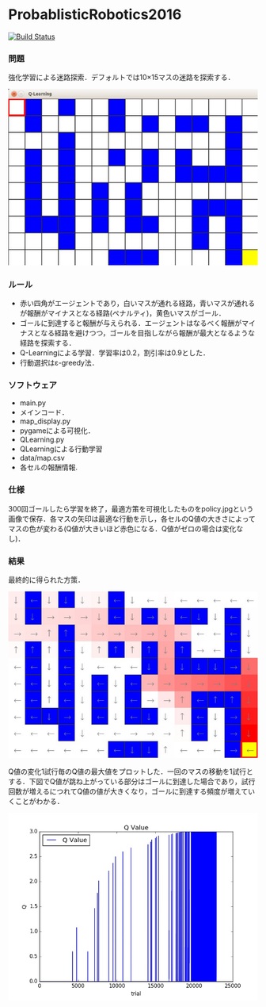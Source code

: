  ProbablisticRobotics2016
=================

[![Build Status](https://travis-ci.org/RyuYamamoto/ProbablisticRobotics2016.svg?branch=master)](https://travis-ci.org/RyuYamamoto/ProbablisticRobotics2016)

### 問題
強化学習による迷路探索．デフォルトでは10×15マスの迷路を探索する．

![map](picture/map.jpg)  

### ルール
 - 赤い四角がエージェントであり，白いマスが通れる経路，青いマスが通れるが報酬がマイナスとなる経路(ペナルティ)，黄色いマスがゴール．  
 - ゴールに到達すると報酬が与えられる．エージェントはなるべく報酬がマイナスとなる経路を避けつつ，ゴールを目指しながら報酬が最大となるような経路を探索する．  
 - Q-Learningによる学習．学習率は0.2，割引率は0.9とした．  
 - 行動選択はε-greedy法．  

### ソフトウェア
 - main.py  
  - メインコード．  
 - map_display.py  
  - pygameによる可視化．  
 - QLearning.py
  - QLearningによる行動学習  
 - data/map.csv  
  - 各セルの報酬情報.  

### 仕様
300回ゴールしたら学習を終了，最適方策を可視化したものをpolicy.jpgという画像で保存．各マスの矢印は最適な行動を示し，各セルのQ値の大きさによってマスの色が変わる(Q値が大きいほど赤色になる．Q値がゼロの場合は変化なし)．  

### 結果
最終的に得られた方策．  

![policy](picture/policy.jpg)  


Q値の変化1試行毎のQ値の最大値をプロットした．一回のマスの移動を1試行とする．下図でQ値が跳ね上がっている部分はゴールに到達した場合であり，試行回数が増えるにつれてQ値の値が大きくなり，ゴールに到達する頻度が増えていくことがわかる．  

![q_value](picture/q_value.jpg)  
